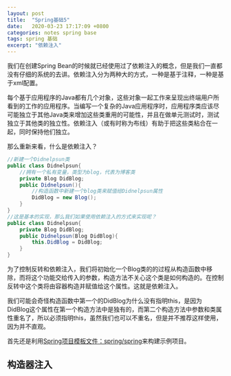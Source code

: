 ```yaml
---
layout: post
title:  "Spring基础5"
date:   2020-03-23 17:17:09 +0800
categories: notes spring base
tags: spring 基础
excerpt: "依赖注入"
---
```


我们在创建Spring Bean的时候就已经使用过了依赖注入的概念，但是我们一直都没有仔细的系统的去讲。依赖注入分为两种大的方式，一种是基于注释，一种是基于xml配置。

每个基于应用程序的Java都有几个对象，这些对象一起工作来呈现出终端用户所看到的工作的应用程序。当编写一个复杂的Java应用程序时，应用程序类应该尽可能独立于其他Java类来增加这些类重用的可能性，并且在做单元测试时，测试独立于其他类的独立性。依赖注入（或有时称为布线）有助于把这些类粘合在一起，同时保持他们独立。

那么重新来看，什么是依赖注入？

```java
//新建一个Didnelpsun类
public class Didnelpsun{
    //拥有一个私有变量，类型为blog，代表为博客类
    private Blog DidBlog;
    public Didnelpsun(){
        //构造函数中新建一个blog类来赋值给Didnelpsun属性
        DidBlog = new Blog();
    }
}
//这是基本的实现，那么我们如果使用依赖注入的方式来实现呢？
public class Didnelpsun{
    private Blog DidBlog;
    public Didnelpsun(Blog DidBlog){
        this.DidBlog = DidBlog;
    }
}
```

为了控制反转和依赖注入，我们将初始化一个Blog类的的过程从构造函数中移除，而将这个功能交给传入的参数，构造方法不关心这个类是如何构造的。在控制反转中这个类将由容器构造并赋值给这个属性。这就是依赖注入。

我们可能会奇怪构造函数中第一个的DidBlog为什么没有指明this，是因为DidBlog这个属性在第一个构造方法中是独有的，而第二个构造方法中参数和类属性重名了，所以必须指明this，虽然我们也可以不重名，但是并不推荐这样使用，因为并不直观。

首先还是利用[Spring项目模板文件：spring/spring](https://github.com/Didnelpsun/notes/tree/master/spring/spring)来构建示例项目。

## 构造器注入

